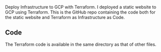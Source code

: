 Deploy Infrastructure to GCP with Terraform. I deployed a static website to GCP using Terraform. This is the GitHub repo containing the code both for the static website and Terraform as Infrastructure as Code.

## Code

The Terraform code is available in the same directory as that of other files. 
